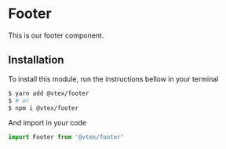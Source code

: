 # Footer

This is our footer component.

## Installation

To install this module, run the instructions bellow in your terminal

```sh
$ yarn add @vtex/footer
$ # or
$ npm i @vtex/footer
```

And import in your code

```js
import Footer from '@vtex/footer'
```
